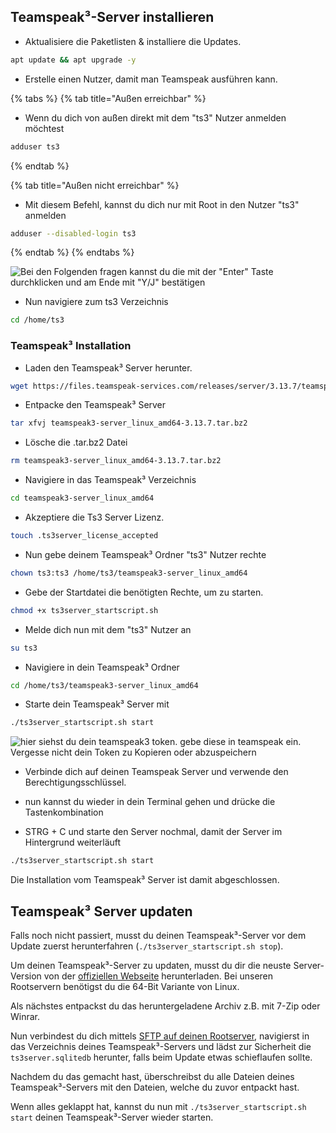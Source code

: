 ## Teamspeak³-Server installieren

* Aktualisiere die Paketlisten & installiere die Updates.

```bash
apt update && apt upgrade -y
```

* Erstelle einen Nutzer, damit man Teamspeak ausführen kann.

{% tabs %}
{% tab title="Außen erreichbar" %}
* Wenn du dich von außen direkt mit dem "ts3" Nutzer anmelden möchtest

```bash
adduser ts3
```

{% endtab %}

{% tab title="Außen nicht erreichbar" %}
* Mit diesem Befehl, kannst du dich nur mit Root in den Nutzer "ts3" anmelden

```bash
adduser --disabled-login ts3
```

{% endtab %}
{% endtabs %}

![Bei den Folgenden fragen kannst du die mit der "Enter" Taste durchklicken und am Ende mit "Y/J" bestätigen](https://bilderupload.org/image/7d9157172-adduser-ts3.png)


* Nun navigiere zum ts3 Verzeichnis

```bash
cd /home/ts3
```

### Teamspeak³ Installation

* Laden den Teamspeak³ Server herunter.

```bash
wget https://files.teamspeak-services.com/releases/server/3.13.7/teamspeak3-server_linux_amd64-3.13.7.tar.bz2
```

* Entpacke den Teamspeak³ Server

```bash
tar xfvj teamspeak3-server_linux_amd64-3.13.7.tar.bz2
```

* Lösche die .tar.bz2 Datei

```bash
rm teamspeak3-server_linux_amd64-3.13.7.tar.bz2
```

* Navigiere in das Teamspeak³ Verzeichnis

```bash
cd teamspeak3-server_linux_amd64
```

* Akzeptiere die Ts3 Server Lizenz.

```bash
touch .ts3server_license_accepted
```

* Nun gebe deinem Teamspeak³ Ordner "ts3" Nutzer rechte

```bash
chown ts3:ts3 /home/ts3/teamspeak3-server_linux_amd64
```

* Gebe der Startdatei die benötigten Rechte, um zu starten.

```bash
chmod +x ts3server_startscript.sh
```

* Melde dich nun mit dem "ts3" Nutzer an

```bash
su ts3
```

* Navigiere in dein Teamspeak³ Ordner

```bash
cd /home/ts3/teamspeak3-server_linux_amd64
```

* Starte dein Teamspeak³ Server mit

```bash
./ts3server_startscript.sh start
```

![hier siehst du dein teamspeak3 token. gebe diese in teamspeak ein. Vergesse nicht dein Token zu Kopieren oder abzuspeichern](https://bilderupload.org/image/3eb657093-ts3-daten.png)

* Verbinde dich auf deinen Teamspeak Server und verwende den Berechtigungsschlüssel.


* nun kannst du wieder in dein Terminal gehen und drücke die Tastenkombination 
* STRG + C und starte den Server nochmal, damit der Server im Hintergrund weiterläuft

```bash
./ts3server_startscript.sh start
```
Die Installation vom Teamspeak³ Server ist damit abgeschlossen.

## Teamspeak³ Server updaten

Falls noch nicht passiert, musst du deinen Teamspeak³-Server vor dem Update zuerst herunterfahren (`./ts3server_startscript.sh stop`).

Um deinen Teamspeak³-Server zu updaten, musst du dir die neuste Server-Version von der [offiziellen Webseite](https://teamspeak.com/de/downloads/#server) herunterladen. Bei unseren Rootservern benötigst du die 64-Bit Variante von Linux.

Als nächstes entpackst du das heruntergeladene Archiv z.B. mit 7-Zip oder Winrar.

Nun verbindest du dich mittels [SFTP auf deinen Rootserver](/rootserver/grundlagen/sftp-verbinden.md), navigierst in das Verzeichnis deines Teamspeak³-Servers und lädst zur Sicherheit die `ts3server.sqlitedb` herunter, falls beim Update etwas schieflaufen sollte.

Nachdem du das gemacht hast, überschreibst du alle Dateien deines Teamspeak³-Servers mit den Dateien, welche du zuvor entpackt hast.

Wenn alles geklappt hat, kannst du nun mit `./ts3server_startscript.sh start` deinen Teamspeak³-Server wieder starten.
